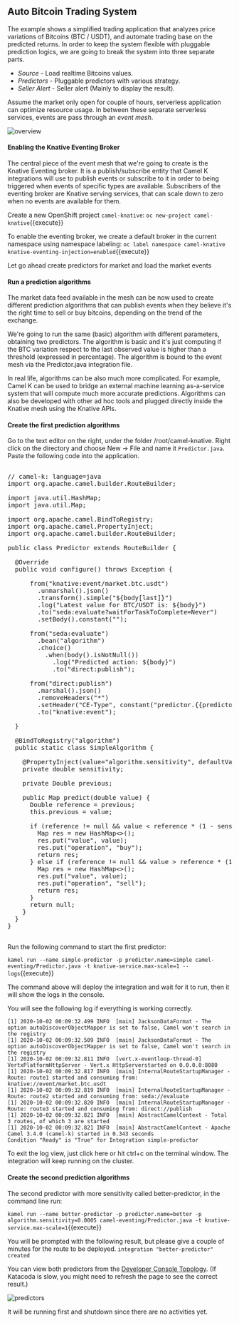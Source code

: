 ## Auto Bitcoin Trading System

The example shows a simplified trading application that analyzes price variations of Bitcoins (BTC / USDT), and automate trading base on the predicted returns. In order to keep the system flexible with pluggable prediction logics, we are going to break the system into three separate parts.
- *Source* - Load realtime Bitcoins values.
- *Predictors* - Pluggable predictors with various strategy.  
- *Seller Alert* - Seller alert (Mainly to display the result).

Assume the market only open for couple of hours, serverless application can optimize resource usage.
In between these separate serverless services, events are pass through an *event mesh*.

![overview](/openshift/assets/middleware/middleware-camelk/camel-k-eventing/Eventing-Step2-00-overview.png)


#### Enabling the Knative Eventing Broker

The central piece of the event mesh that we're going to create is the Knative Eventing broker. It is a publish/subscribe entity that Camel K integrations will use to publish events or subscribe to it in order to being triggered when events of specific types are available. Subscribers of the eventing broker are Knative serving services, that can scale down to zero when no events are available for them.



Create a new OpenShift project ``camel-knative``:
``oc new-project camel-knative``{{execute}}


To enable the eventing broker, we create a default broker in the current namespace using namespace labeling:
``oc label namespace camel-knative knative-eventing-injection=enabled``{{execute}}

Let go ahead create predictors for market and load the market events

#### Run a prediction algorithms

The market data feed available in the mesh can be now used to create different prediction algorithms that can publish events when they believe it's the right time to sell or buy bitcoins, depending on the trend of the exchange.

We're going to run the same (basic) algorithm with different parameters, obtaining two predictors. The algorithm is basic and it's just computing if the BTC variation respect to the last observed value is higher than a threshold (expressed in percentage). The algorithm is bound to the event mesh via the Predictor.java integration file.

In real life, algorithms can be also much more complicated. For example, Camel K can be used to bridge an external machine learning as-a-service system that will compute much more accurate predictions. Algorithms can also be developed with other ad hoc tools and plugged directly inside the Knative mesh using the Knative APIs.


#### Create the first prediction algorithms

Go to the text editor on the right, under the folder /root/camel-knative. Right click on the directory and choose New -> File and name it `Predictor.java`.
Paste the following code into the application.

<pre class="file" data-filename="Predictor.java" data-target="replace">

// camel-k: language=java
import org.apache.camel.builder.RouteBuilder;

import java.util.HashMap;
import java.util.Map;

import org.apache.camel.BindToRegistry;
import org.apache.camel.PropertyInject;
import org.apache.camel.builder.RouteBuilder;

public class Predictor extends RouteBuilder {

  @Override
  public void configure() throws Exception {

      from("knative:event/market.btc.usdt")
        .unmarshal().json()
        .transform().simple("${body[last]}")
        .log("Latest value for BTC/USDT is: ${body}")
        .to("seda:evaluate?waitForTaskToComplete=Never")
        .setBody().constant("");

      from("seda:evaluate")
        .bean("algorithm")
        .choice()
          .when(body().isNotNull())
            .log("Predicted action: ${body}")
            .to("direct:publish");

      from("direct:publish")
        .marshal().json()
        .removeHeaders("*")
        .setHeader("CE-Type", constant("predictor.{{predictor.name}}"))
        .to("knative:event");

  }
  
  @BindToRegistry("algorithm")
  public static class SimpleAlgorithm {

    @PropertyInject(value="algorithm.sensitivity", defaultValue = "0.0001")
    private double sensitivity;

    private Double previous;
    
    public Map<String, Object> predict(double value) {
      Double reference = previous;
      this.previous = value;

      if (reference != null && value < reference * (1 - sensitivity)) {
        Map<String, Object> res = new HashMap<>();
        res.put("value", value);
        res.put("operation", "buy");
        return res;
      } else if (reference != null && value > reference * (1 + sensitivity)) {
        Map<String, Object> res = new HashMap<>();
        res.put("value", value);
        res.put("operation", "sell");
        return res;
      }
      return null;
    }
  }
}

</pre>

Run the following command to start the first predictor:

``kamel run --name simple-predictor -p predictor.name=simple camel-eventing/Predictor.java -t knative-service.max-scale=1 --logs``{{execute}}

The command above will deploy the integration and wait for it to run, then it will show the logs in the console.

You will see the following log if everything is working correctly.
```
[1] 2020-10-02 00:09:32.499 INFO  [main] JacksonDataFormat - The option autoDiscoverObjectMapper is set to false, Camel won't search in the registry
[1] 2020-10-02 00:09:32.509 INFO  [main] JacksonDataFormat - The option autoDiscoverObjectMapper is set to false, Camel won't search in the registry
[1] 2020-10-02 00:09:32.811 INFO  [vert.x-eventloop-thread-0] VertxPlatformHttpServer - Vert.x HttpServerstarted on 0.0.0.0:8080
[1] 2020-10-02 00:09:32.817 INFO  [main] InternalRouteStartupManager - Route: route1 started and consuming from: knative://event/market.btc.usdt
[1] 2020-10-02 00:09:32.819 INFO  [main] InternalRouteStartupManager - Route: route2 started and consuming from: seda://evaluate
[1] 2020-10-02 00:09:32.820 INFO  [main] InternalRouteStartupManager - Route: route3 started and consuming from: direct://publish
[1] 2020-10-02 00:09:32.821 INFO  [main] AbstractCamelContext - Total 3 routes, of which 3 are started
[1] 2020-10-02 00:09:32.821 INFO  [main] AbstractCamelContext - Apache Camel 3.4.0 (camel-k) started in 0.343 seconds
Condition "Ready" is "True" for Integration simple-predictor
```
To exit the log view, just click here or hit ctrl+c on the terminal window. The integration will keep running on the cluster.



#### Create the second prediction algorithms

The second predictor with more sensitivity called better-predictor, in the command line run:

``kamel run --name better-predictor -p predictor.name=better -p algorithm.sensitivity=0.0005 camel-eventing/Predictor.java -t knative-service.max-scale=1``{{execute}}

You will be prompted with the following result, but please give a couple of minutes for the route to be deployed.
``integration "better-predictor" created``

You can view both predictors from the [Developer Console Topology](https://console-openshift-console-[[HOST_SUBDOMAIN]]-443-[[KATACODA_HOST]].environments.katacoda.com/topology/ns/camel-knative/graph).
(If Katacoda is slow, you might need to refresh the page to see the correct result.)

![predictors](/openshift/assets/middleware/middleware-camelk/camel-k-eventing/Eventing-Step2-01-predictors.png)

It will be running first and shutdown since there are no activities yet.
